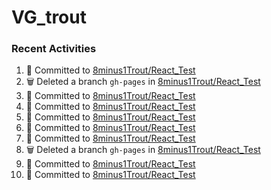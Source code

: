 # VG_trout
### Recent Activities
<!--START_SECTION:activity-->
1. 📝 Committed to [8minus1Trout/React_Test](https://github.com/8minus1Trout/React_Test/commit/8b7fe2113ac39c10c7a0ce7321ced9d59959a8bd)
2. 🗑️ Deleted a branch `gh-pages` in [8minus1Trout/React_Test](https://github.com/8minus1Trout/React_Test)
3. 📝 Committed to [8minus1Trout/React_Test](https://github.com/8minus1Trout/React_Test/commit/e9cfe9483ebe5dba50fec36a085ca77e4426667c)
4. 📝 Committed to [8minus1Trout/React_Test](https://github.com/8minus1Trout/React_Test/commit/5b727ab81e2facd3b2e8712a002231fc3ed1c7b0)
5. 📝 Committed to [8minus1Trout/React_Test](https://github.com/8minus1Trout/React_Test/commit/cb74385a6cb318419c63f67ebaf1c5cba4af1046)
6. 📝 Committed to [8minus1Trout/React_Test](https://github.com/8minus1Trout/React_Test/commit/1186bc460ffffa8dbf545ee4e65d5af31aa76525)
7. 📝 Committed to [8minus1Trout/React_Test](https://github.com/8minus1Trout/React_Test/commit/0f7ba7f126a42c3b65149fc895c85d8db4a2a92e)
8. 🗑️ Deleted a branch `gh-pages` in [8minus1Trout/React_Test](https://github.com/8minus1Trout/React_Test)
9. 📝 Committed to [8minus1Trout/React_Test](https://github.com/8minus1Trout/React_Test/commit/e9f32529fa438cc9989d9452c8c3cc22b0270826)
10. 📝 Committed to [8minus1Trout/React_Test](https://github.com/8minus1Trout/React_Test/commit/9c7c59b29fddaf123d4c83e22c261f6990618f0d)
<!--END_SECTION:activity-->
